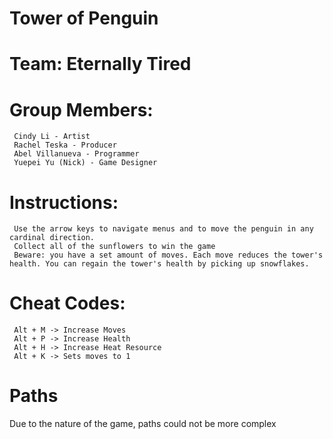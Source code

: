 # Tower of Penguin
# Team: Eternally Tired
# Group Members:
     Cindy Li - Artist
     Rachel Teska - Producer
     Abel Villanueva - Programmer
     Yuepei Yu (Nick) - Game Designer
 
# Instructions:
     Use the arrow keys to navigate menus and to move the penguin in any cardinal direction.
     Collect all of the sunflowers to win the game
     Beware: you have a set amount of moves. Each move reduces the tower's health. You can regain the tower's health by picking up snowflakes.
 
# Cheat Codes:
     Alt + M -> Increase Moves
     Alt + P -> Increase Health
     Alt + H -> Increase Heat Resource
     Alt + K -> Sets moves to 1

# Paths
Due to the nature of the game, paths could not be more complex
